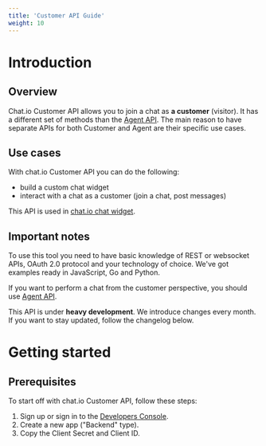 ```yaml
---
title: 'Customer API Guide'
weight: 10
---
```


# Introduction

## Overview

Chat.io Customer API allows you to join a chat as **a customer** (visitor). It has a different set of methods than the [Agent API](/docs/agent-api). The main reason to have separate APIs for both Customer and Agent are their specific use cases.

## Use cases

With chat.io Customer API you can do the following:

- build a custom chat widget
- interact with a chat as a customer (join a chat, post messages)

This API is used in [chat.io chat widget](https://www.chat.io/live-chat/).

## Important notes

To use this tool you need to have basic knowledge of REST or websocket APIs, OAuth 2.0 protocol and your technology of choice. We've got examples ready in JavaScript, Go and Python.

If you want to perform a chat from the customer perspective, you should use [Agent API](/docs/agent-api).

<div class="callout type-warning">This API is under <strong>heavy development</strong>. We introduce changes every month. If you want to stay updated, follow the changelog below.</div>

# Getting started

## Prerequisites

To start off with chat.io Customer API, follow these steps:

1. Sign up or sign in to the [Developers Console](https://console.chat.io/).
2. Create a new app ("Backend" type).
3. Copy the Client Secret and Client ID.

<!--
## Working example

>_I've prepared the workspace. What do I need to do, to see it running?_

There is a ready-to-use example... To see the online demo... Do X to see it working...

# Basic usage

>_Now, once I saw it in action, I want to see more._

## Extended example

>_What else can I do with this tool?_

To better understand the power of this tool, check out following guides. To explore all of the functionalites, go to the API reference...

### Guide on creating

..

### Using this tool to

...

### Guide on preparing

...

# Advanced usage

>_I've already worked with this tool. I've mastered its basic use case. I want more._

## Advanced example
>_What are the most advanced / complex / hard use cases of this tool?_

Although this tool is dedicated to... we've seen people successfully using it to... To find out the advanced use cases, check this guides below.

### Guide on building your own

...

### Creating X from the ground up

...

## How it works
>_How this tool works internally? Can I modify or extend this tools' functionalities?_

If you want to tailor this tool for your very specific use case...

# Help and Support

>_I still have some questions. I've scrolled here impatiently. Where should I go?_

## Feedback

>_I ~hate~ love this tool! Where can I leave some feedback?_

The best way to leave the feedback is... We're always open for changes... Let us know if...

## Contributing

>_How can I help to improve this tool?_

If you want to help us out...

# API reference

>_I'm here every day for the last week. Just let me know what this method does._

## Methods, Callbacks, Objects definitions

>_I expect here to see the full technical index of all methods, callbacks and objects._
-->
